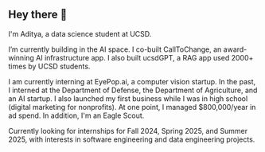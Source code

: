 ## Hey there 👋

I'm Aditya, a data science student at UCSD.

I’m currently building in the AI space. I co-built CallToChange, an award-winning AI infrastructure app. I also built ucsdGPT, a RAG app used 2000+ times by UCSD students.

I am currently interning at EyePop.ai, a computer vision startup. In the past, I interned at the Department of Defense, the Department of Agriculture, and an AI startup. I also launched my first business while I was in high school (digital marketing for nonprofits). At one point, I managed $800,000/year in ad spend. In addition, I'm an Eagle Scout.

Currently looking for internships for Fall 2024, Spring 2025, and Summer 2025, with interests in software engineering and data engineering projects.
